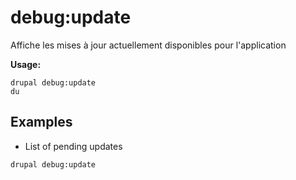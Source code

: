 # debug:update
Affiche les mises à jour actuellement disponibles pour l'application

**Usage:**
```
drupal debug:update
du
```

## Examples
* List of pending updates
```
drupal debug:update
```
